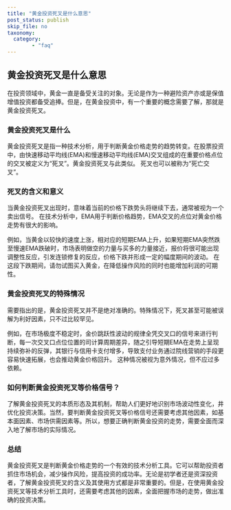 ```yaml
---
title: "黄金投资死叉是什么意思"
post_status: publish
skip_file: no
taxonomy:
  category:
        - "faq"
---
```


## 黄金投资死叉是什么意思

在投资领域中，黄金一直是备受关注的对象。无论是作为一种避险资产亦或是保值增值投资都备受追捧。但是，在黄金投资中，有一个重要的概念需要了解，那就是黄金投资死叉。

### 黄金投资死叉是什么

黄金投资死叉是指一种技术分析，用于判断黄金价格走势的趋势转变。在股票投资中，由快速移动平均线(EMA)和慢速移动平均线(EMA)交叉组成的在重要价格点位的交叉被定义为“死叉”。黄金投资死叉与此类似。 死叉也可以被称为“死亡交叉”。

### 死叉的含义和意义

当黄金投资死叉出现时，意味着当前的价格下跌势头将继续下去，通常被视为一个卖出信号。 在技术分析中，EMA用于判断价格趋势，EMA交叉的点位对黄金价格走势有很大的影响。

例如，当黄金以较快的速度上涨，相对应的短期EMA上升，如果短期EMA突然跌至慢速EMA跌破时，市场表明做空的力量与买多的力量接近，报价将很可能出现调整性反应，引发连锁修复的反应，价格下跌并形成一定的幅度期间的波动。 在这段下跌期间，请勿试图买入黄金，在降低操作风险的同时也能增加利润的可期性。

### 黄金投资死叉的特殊情况

需要指出的是，黄金投资死叉并不是绝对准确的。特殊情况下，死叉甚至可能被误解为利好因素，只不过比较罕见。

例如，在市场极度不稳定时，金价跳跃性波动的规律全凭交叉口的信号来进行判断，每一次交叉口点位位置的司计算周期差异，随之引导短期EMA在走势上呈现持续弥补的反弹，其银行与信用卡支付增多，导致支付业务通过院线营销的手段更容易快速拓展，也会推动黄金价格回升。 这种情况被视为意外情况，但不应过多依赖。

### 如何判断黄金投资死叉等价格信号？

了解黄金投资死叉的本质形态及其机制，帮助人们更好地识别市场波动性变化，井优化投资决策。当然，要判断黄金投资死叉等价格信号还需要考虑其他因素，如基本面因素、市场供需因素等。所以，想要正确判断黄金投资的走势，需要全面而深入地了解市场的实际情况。

### 总结

黄金投资死叉是判断黄金价格走势的一个有效的技术分析工具。它可以帮助投资者抓住市场机会，减少操作风险，提高投资的成功率。无论是初学者还是资深投资者，了解黄金投资死叉的含义及其使用方式都是非常重要的。但是，在使用黄金投资死叉等技术分析工具时，还需要考虑其他的因素，全面把握市场的走势，做出准确的投资决策。
